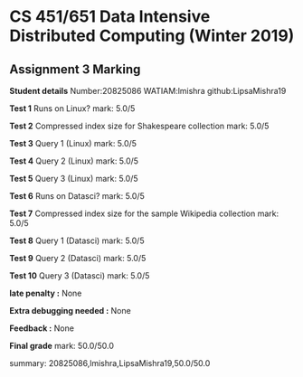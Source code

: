 # CS 451/651 Data Intensive Distributed Computing (Winter 2019)
## Assignment 3 Marking

**Student details**
Number:20825086
WATIAM:lmishra
github:LipsaMishra19

**Test 1**
Runs on Linux?
mark: 5.0/5

**Test 2**
Compressed index size for Shakespeare collection
mark: 5.0/5

**Test 3**
Query 1 (Linux)
mark: 5.0/5

**Test 4**
Query 2 (Linux)
mark: 5.0/5

**Test 5**
Query 3 (Linux)
mark: 5.0/5

**Test 6**
Runs on Datasci?
mark: 5.0/5

**Test 7**
Compressed index size for the sample Wikipedia collection
mark: 5.0/5

**Test 8**
Query 1 (Datasci)
mark: 5.0/5

**Test 9**
Query 2 (Datasci)
mark: 5.0/5

**Test 10**
Query 3 (Datasci)
mark: 5.0/5

**late penalty :** None

**Extra debugging needed :** None

**Feedback :** None

**Final grade**
mark: 50.0/50.0

summary: 20825086,lmishra,LipsaMishra19,50.0/50.0